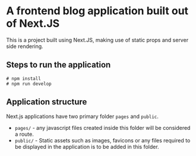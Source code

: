 # A frontend blog application built out of Next.JS

This is a project built using Next.JS, making use of static props and server side rendering.

## Steps to run the application

```
# npm install
# npm run develop
```

## Application structure
Next.js applications have two primary folder `pages` and `public`. 
* `pages/` - any javascript files created inside this folder will be considered a route.
* `public/` - Static assets such as images, favicons or any files required to be displayed in the application is to be added in this folder.